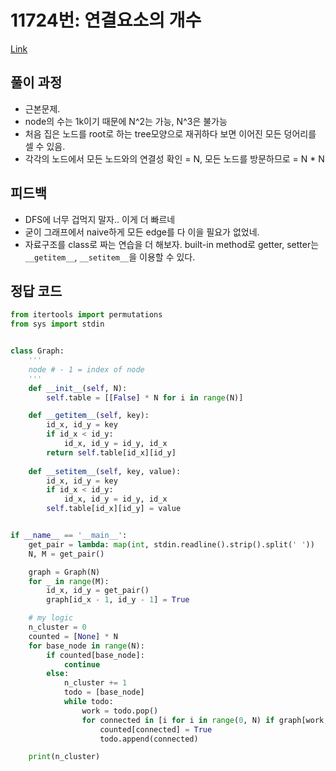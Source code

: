 # 11724번: 연결요소의 개수 
[Link](https://www.acmicpc.net/problem/11724)

## 풀이 과정
* 근본문제.
* node의 수는 1k이기 때문에 N^2는 가능, N^3은 불가능
* 처음 집은 노드를 root로 하는 tree모양으로 재귀하다 보면 이어진 모든 덩어리를 셀 수 있음.
* 각각의 노드에서 모든 노드와의 연결성 확인 = N, 모든 노드를 방문하므로 = N * N

## 피드백
* DFS에 너무 겁먹지 말자.. 이게 더 빠르네
* 굳이 그래프에서 naive하게 모든 edge를 다 이을 필요가 없었네.
* 자료구조를 class로 짜는 연습을 더 해보자. built-in method로 getter, setter는 `__getitem__`, `__setitem__`을 이용할 수 있다.

## 정답 코드
``` python
from itertools import permutations
from sys import stdin


class Graph:
    '''
    node # - 1 = index of node
    '''
    def __init__(self, N):
        self.table = [[False] * N for i in range(N)]

    def __getitem__(self, key):
        id_x, id_y = key
        if id_x < id_y:
            id_x, id_y = id_y, id_x
        return self.table[id_x][id_y]
    
    def __setitem__(self, key, value):
        id_x, id_y = key
        if id_x < id_y:
            id_x, id_y = id_y, id_x
        self.table[id_x][id_y] = value


if __name__ == '__main__':
    get_pair = lambda: map(int, stdin.readline().strip().split(' '))
    N, M = get_pair()

    graph = Graph(N)
    for _ in range(M):
        id_x, id_y = get_pair()
        graph[id_x - 1, id_y - 1] = True

    # my logic
    n_cluster = 0
    counted = [None] * N
    for base_node in range(N):
        if counted[base_node]:
            continue
        else:
            n_cluster += 1
            todo = [base_node]
            while todo:
                work = todo.pop()
                for connected in [i for i in range(0, N) if graph[work, i] and not counted[i]]:
                    counted[connected] = True
                    todo.append(connected)

    print(n_cluster)
```
